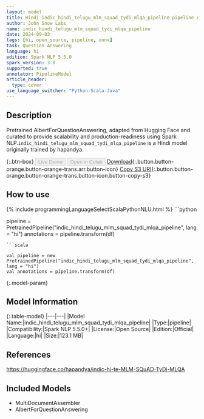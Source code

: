 ```yaml
---
layout: model
title: Hindi indic_hindi_telugu_mlm_squad_tydi_mlqa_pipeline pipeline AlbertForQuestionAnswering from hapandya
author: John Snow Labs
name: indic_hindi_telugu_mlm_squad_tydi_mlqa_pipeline
date: 2024-09-03
tags: [hi, open_source, pipeline, onnx]
task: Question Answering
language: hi
edition: Spark NLP 5.5.0
spark_version: 3.0
supported: true
annotator: PipelineModel
article_header:
  type: cover
use_language_switcher: "Python-Scala-Java"
---
```


## Description

Pretrained AlbertForQuestionAnswering, adapted from Hugging Face and curated to provide scalability and production-readiness using Spark NLP.`indic_hindi_telugu_mlm_squad_tydi_mlqa_pipeline` is a Hindi model originally trained by hapandya.

{:.btn-box}
<button class="button button-orange" disabled>Live Demo</button>
<button class="button button-orange" disabled>Open in Colab</button>
[Download](https://s3.amazonaws.com/auxdata.johnsnowlabs.com/public/models/indic_hindi_telugu_mlm_squad_tydi_mlqa_pipeline_hi_5.5.0_3.0_1725341766824.zip){:.button.button-orange.button-orange-trans.arr.button-icon}
[Copy S3 URI](s3://auxdata.johnsnowlabs.com/public/models/indic_hindi_telugu_mlm_squad_tydi_mlqa_pipeline_hi_5.5.0_3.0_1725341766824.zip){:.button.button-orange.button-orange-trans.button-icon.button-copy-s3}

## How to use



<div class="tabs-box" markdown="1">
{% include programmingLanguageSelectScalaPythonNLU.html %}
```python

pipeline = PretrainedPipeline("indic_hindi_telugu_mlm_squad_tydi_mlqa_pipeline", lang = "hi")
annotations =  pipeline.transform(df)   

```
```scala

val pipeline = new PretrainedPipeline("indic_hindi_telugu_mlm_squad_tydi_mlqa_pipeline", lang = "hi")
val annotations = pipeline.transform(df)

```
</div>

{:.model-param}
## Model Information

{:.table-model}
|---|---|
|Model Name:|indic_hindi_telugu_mlm_squad_tydi_mlqa_pipeline|
|Type:|pipeline|
|Compatibility:|Spark NLP 5.5.0+|
|License:|Open Source|
|Edition:|Official|
|Language:|hi|
|Size:|123.1 MB|

## References

https://huggingface.co/hapandya/indic-hi-te-MLM-SQuAD-TyDi-MLQA

## Included Models

- MultiDocumentAssembler
- AlbertForQuestionAnswering